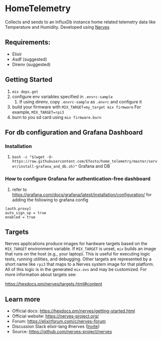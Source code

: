 # HomeTelemetry

Collects and sends to an InfluxDb instance home related telemetry data like Temperature and Humidity.
Developed using [Nerves](https://www.nerves-project.org/)

## Requirements:
* Elixir
* Asdf (suggested)
* Direnv (suggested)

## Getting Started
1. `mix deps.get`
2. configure env variables specified in `.envrc-sample` 
    1. If using direnv, copy `.envrc-sample` as `.envrc` and configure it
3. build your firmware with `MIX_TARGET=my_target mix firmware` For example, `MIX_TARGET=rpi3`
4. burn to you sd card using `mix firmware.burn`

## For db configuration and Grafana Dashboard
### Installation
1. `bash -c "$(wget -O- https://raw.githubusercontent.com/Efesto/home_telemetry/master/server/install-grafana_and_db.sh)"` Grafana and DB

### How to configure Grafana for authentication-free dashboard
1. refer to https://grafana.com/docs/grafana/latest/installation/configuration/ for adding the following to grafana config
```
[auth.proxy]
auto_sign_up = true
enabled = true
```

## Targets

Nerves applications produce images for hardware targets based on the
`MIX_TARGET` environment variable. If `MIX_TARGET` is unset, `mix` builds an
image that runs on the host (e.g., your laptop). This is useful for executing
logic tests, running utilities, and debugging. Other targets are represented by
a short name like `rpi3` that maps to a Nerves system image for that platform.
All of this logic is in the generated `mix.exs` and may be customized. For more
information about targets see:

https://hexdocs.pm/nerves/targets.html#content

## Learn more

  * Official docs: https://hexdocs.pm/nerves/getting-started.html
  * Official website: https://nerves-project.org/
  * Forum: https://elixirforum.com/c/nerves-forum
  * Discussion Slack elixir-lang #nerves ([Invite](https://elixir-slackin.herokuapp.com/))
  * Source: https://github.com/nerves-project/nerves
